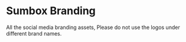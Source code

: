 # Sumbox Branding

All the social media branding assets, Please do not use the logos under different brand names.
